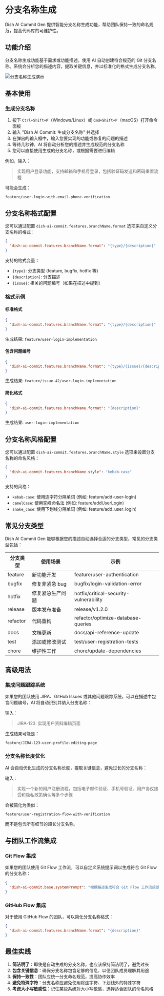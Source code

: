 # 分支名称生成

Dish AI Commit Gen 提供智能分支名称生成功能，帮助团队保持一致的命名规范，提高代码库的可维护性。

## 功能介绍

分支名称生成功能基于需求或功能描述，使用 AI 自动创建符合规范的 Git 分支名称。系统会分析您的描述内容，提取关键信息，并以标准化的格式生成分支名称。

![分支名称生成演示](../images/branch-name.gif)

## 基本使用

### 生成分支名称

1. 按下 `Ctrl+Shift+P`（Windows/Linux）或 `Cmd+Shift+P`（macOS）打开命令面板
2. 输入 "Dish AI Commit: 生成分支名称" 并选择
3. 在弹出的输入框中，输入您要实现的功能或修复的问题的描述
4. 等待几秒钟，AI 将自动分析您的描述并生成规范的分支名称
5. 您可以直接使用生成的分支名称，或根据需要进行编辑

例如，输入：

> 实现用户登录功能，支持邮箱和手机号登录，包括验证码发送和密码重置流程

可能会生成：

```
feature/user-login-with-email-phone-verification
```

## 分支名称格式配置

您可以通过配置 `dish-ai-commit.features.branchName.format` 选项来自定义分支名称的格式：

```json
{
  "dish-ai-commit.features.branchName.format": "{type}/{description}"
}
```

支持的格式变量：

- `{type}`: 分支类型 (feature, bugfix, hotfix 等)
- `{description}`: 分支描述
- `{issue}`: 相关的问题编号（如果在描述中提到）

### 格式示例

#### 标准格式

```json
{
  "dish-ai-commit.features.branchName.format": "{type}/{description}"
}
```

生成结果: `feature/user-login-implementation`

#### 包含问题编号

```json
{
  "dish-ai-commit.features.branchName.format": "{type}/{issue}/{description}"
}
```

生成结果: `feature/issue-42/user-login-implementation`

#### 简化格式

```json
{
  "dish-ai-commit.features.branchName.format": "{description}"
}
```

生成结果: `user-login-implementation`

## 分支名称风格配置

您可以通过配置 `dish-ai-commit.features.branchName.style` 选项来设置分支名称的命名风格：

```json
{
  "dish-ai-commit.features.branchName.style": "kebab-case"
}
```

支持的风格：

- `kebab-case`: 使用连字符分隔单词 (例如: feature/add-user-login)
- `camelCase`: 使用驼峰命名法 (例如: feature/addUserLogin)
- `snake_case`: 使用下划线分隔单词 (例如: feature/add_user_login)

## 常见分支类型

Dish AI Commit Gen 能够根据您的描述自动选择合适的分支类型，常见的分支类型包括：

| 分支类型 | 使用场景         | 示例                                   |
| -------- | ---------------- | -------------------------------------- |
| feature  | 新功能开发       | feature/user-authentication            |
| bugfix   | 修复非紧急 bug   | bugfix/login-validation-error          |
| hotfix   | 修复紧急生产问题 | hotfix/critical-security-vulnerability |
| release  | 版本发布准备     | release/v1.2.0                         |
| refactor | 代码重构         | refactor/optimize-database-queries     |
| docs     | 文档更新         | docs/api-reference-update              |
| test     | 添加或修改测试   | test/user-registration-tests           |
| chore    | 维护性工作       | chore/update-dependencies              |

## 高级用法

### 集成问题跟踪系统

如果您的团队使用 JIRA、GitHub Issues 或其他问题跟踪系统，可以在描述中包含问题编号，AI 将自动识别并纳入分支名称：

输入：

> JIRA-123: 实现用户资料编辑页面

生成结果可能是：

```
feature/JIRA-123-user-profile-editing-page
```

### 分支名称长度优化

AI 会自动优化生成的分支名称长度，提取关键信息，避免过长的分支名称：

输入：

> 实现一个新的用户注册流程，包括电子邮件验证、手机号验证、用户协议接受和隐私政策确认等多个步骤

会被简化为类似：

```
feature/user-registration-flow-with-verification
```

而不是包含所有细节的超长分支名称。

## 与团队工作流集成

### Git Flow 集成

如果您的团队使用 Git Flow 工作流，可以自定义系统提示词以生成符合 Git Flow 的分支名称：

```json
{
  "dish-ai-commit.base.systemPrompt": "根据描述生成符合 Git Flow 工作流规范的分支名称，对于新功能使用 'feature/'，bug 修复使用 'bugfix/'，紧急修复使用 'hotfix/'，发布准备使用 'release/'。"
}
```

### GitHub Flow 集成

对于使用 GitHub Flow 的团队，可以简化分支名称格式：

```json
{
  "dish-ai-commit.features.branchName.format": "{description}"
}
```

## 最佳实践

1. **简洁明了**：即使是自动生成的分支名称，也应该保持简洁明了，避免过长
2. **包含关键信息**：确保分支名称包含足够的信息，以便团队成员理解其用途
3. **保持一致性**：团队应统一分支命名规范，提高协作效率
4. **避免特殊字符**：分支名称应避免使用除连字符、下划线外的特殊字符
5. **考虑大小写敏感性**：记住某些系统对大小写敏感，选择适合团队的命名风格
